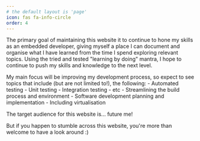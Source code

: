 ```yaml
---
# the default layout is 'page'
icon: fas fa-info-circle
order: 4
---
```


The primary goal of maintaining this website it to continue to hone my skills as an embedded developer, giving myself a place I can document and organise what I have learned from the time I spend exploring relevant topics. Using the tried and tested "learning by doing" mantra, I hope to continue to push my skills and knowledge to the next level.

My main focus will be improving my development process, so expect to see topics that include (but are not limited to!), the following:
    - Automated testing
        - Unit testing
        - Integration testing
        - etc
    - Streamlining the build process and environment
    - Software development planning and implementation
        - Including virtualisation

The target audience for this website is... future me!

But if you happen to stumble across this website, you're more than welcome to have a look around :)
